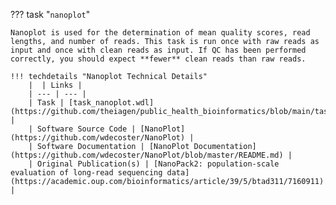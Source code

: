 ??? task "`nanoplot`"

    Nanoplot is used for the determination of mean quality scores, read lengths, and number of reads. This task is run once with raw reads as input and once with clean reads as input. If QC has been performed correctly, you should expect **fewer** clean reads than raw reads.

    !!! techdetails "Nanoplot Technical Details"
        |  | Links |
        | --- | --- |
        | Task | [task_nanoplot.wdl](https://github.com/theiagen/public_health_bioinformatics/blob/main/tasks/quality_control/basic_statistics/task_nanoplot.wdl) |
        | Software Source Code | [NanoPlot](https://github.com/wdecoster/NanoPlot) |
        | Software Documentation | [NanoPlot Documentation](https://github.com/wdecoster/NanoPlot/blob/master/README.md) |
        | Original Publication(s) | [NanoPack2: population-scale evaluation of long-read sequencing data](https://academic.oup.com/bioinformatics/article/39/5/btad311/7160911) |